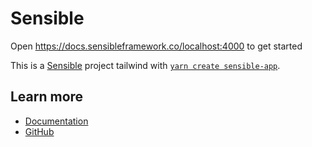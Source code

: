 # Sensible

Open https://docs.sensibleframework.co/localhost:4000 to get started

This is a [Sensible](https://sensible.to/) project tailwind with [`yarn create sensible-app`](https://github.com/Code-From-Anywhere/sensible/tree/main/packages/create-sensible-app).

## Learn more

- [Documentation](https://docs.sensible.to)
- [GitHub](https://github.com/Code-From-Anywhere/sensible)
